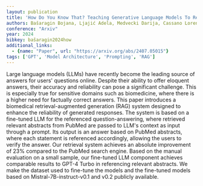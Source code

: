 ```yaml
---
layout: publication
title: 'How Do You Know That? Teaching Generative Language Models To Reference Answers To Biomedical Questions'
authors: Bašaragin Bojana, Ljajić Adela, Medvecki Darija, Cassano Lorenzo, Košprdić Miloš, Milošević Nikola
conference: "Arxiv"
year: 2024
bibkey: bašaragin2024how
additional_links:
  - {name: "Paper", url: "https://arxiv.org/abs/2407.05015"}
tags: ['GPT', 'Model Architecture', 'Prompting', 'RAG']
---
```

Large language models (LLMs) have recently become the leading source of answers for users' questions online. Despite their ability to offer eloquent answers, their accuracy and reliability can pose a significant challenge. This is especially true for sensitive domains such as biomedicine, where there is a higher need for factually correct answers. This paper introduces a biomedical retrieval-augmented generation (RAG) system designed to enhance the reliability of generated responses. The system is based on a fine-tuned LLM for the referenced question-answering, where retrieved relevant abstracts from PubMed are passed to LLM's context as input through a prompt. Its output is an answer based on PubMed abstracts, where each statement is referenced accordingly, allowing the users to verify the answer. Our retrieval system achieves an absolute improvement of 23&#37; compared to the PubMed search engine. Based on the manual evaluation on a small sample, our fine-tuned LLM component achieves comparable results to GPT-4 Turbo in referencing relevant abstracts. We make the dataset used to fine-tune the models and the fine-tuned models based on Mistral-7B-instruct-v0.1 and v0.2 publicly available.
